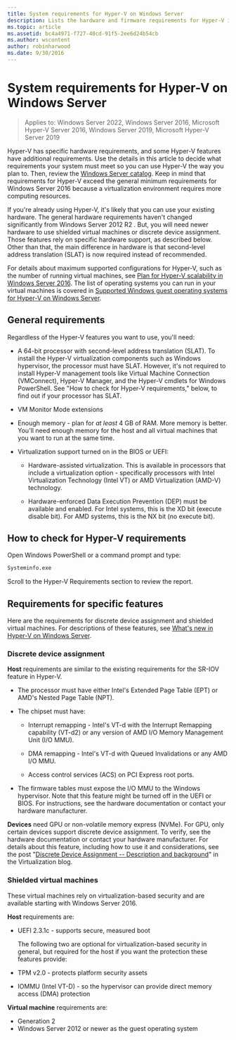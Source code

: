 ```yaml
---
title: System requirements for Hyper-V on Windows Server
description: Lists the hardware and firmware requirements for Hyper-V in Windows Server
ms.topic: article
ms.assetid: bc4a4971-f727-40cd-91f5-2ee6d24b54cb
ms.author: wscontent
author: robinharwood
ms.date: 9/30/2016
---
```

# System requirements for Hyper-V on Windows Server

>Applies to: Windows Server 2022, Windows Server 2016, Microsoft Hyper-V Server 2016, Windows Server 2019, Microsoft Hyper-V Server 2019

Hyper-V has specific hardware requirements, and some Hyper-V features have additional requirements. Use the details in this article to decide what requirements your system must meet so you can use Hyper-V the way you plan to. Then, review the [Windows Server catalog](https://www.windowsservercatalog.com/). Keep in mind that requirements for Hyper-V exceed the general minimum requirements for Windows Server 2016 because a virtualization environment requires more computing resources.

If you're already using Hyper-V, it's likely that you can use your existing hardware. The general hardware requirements haven't changed significantly from  Windows Server 2012 R2 .  But, you will need newer hardware to use shielded virtual machines or discrete device assignment. Those features rely on specific hardware support, as described below. Other than that, the main difference in hardware is that second-level address translation (SLAT) is now required instead of recommended.

For details about maximum supported configurations for Hyper-V, such as the number of running virtual machines, see [Plan for Hyper-V scalability in Windows Server 2016](./plan/plan-hyper-v-scalability-in-windows-server.md). The list of operating systems you can run in your virtual machines is covered in [Supported Windows guest operating systems for Hyper-V on Windows Server](Supported-Windows-guest-operating-systems-for-Hyper-V-on-Windows.md).

## General requirements

Regardless of the Hyper-V features you want to use, you'll need:

- A 64-bit processor with second-level address translation (SLAT). To install the Hyper-V virtualization components such as Windows hypervisor, the processor must have SLAT. However, it's not required to install Hyper-V management tools like Virtual Machine Connection (VMConnect), Hyper-V Manager, and the Hyper-V cmdlets for Windows PowerShell. See "How to check for Hyper-V requirements," below, to find out if your processor has SLAT.

- VM Monitor Mode extensions

- Enough memory - plan for *at least* 4 GB of RAM. More memory is better. You'll need enough memory for the host and all virtual machines that you want to run at the same time.

- Virtualization support turned on in the BIOS or UEFI:

  - Hardware-assisted virtualization. This is available in processors that include a virtualization option - specifically processors with Intel Virtualization Technology (Intel VT) or AMD Virtualization (AMD-V) technology.

  - Hardware-enforced Data Execution Prevention (DEP) must be available and enabled. For Intel systems, this is the XD bit (execute disable bit). For AMD systems, this is the NX bit (no execute bit).

## How to check for Hyper-V requirements

Open Windows PowerShell or a command prompt and type:

```cmd
Systeminfo.exe
```

Scroll to the Hyper-V Requirements section to review the report.

## Requirements for specific features

Here are the requirements for discrete device assignment and shielded virtual machines. For descriptions of these features, see [What's new in Hyper-V on Windows Server](What-s-new-in-Hyper-V-on-Windows.md).

### Discrete device assignment

**Host** requirements are similar to the existing requirements for the SR-IOV feature in Hyper-V.

- The processor must have either Intel's Extended Page Table (EPT) or AMD's Nested Page Table (NPT).

- The chipset must have:

  - Interrupt remapping - Intel's VT-d with the Interrupt Remapping capability (VT-d2) or any version of AMD I/O Memory Management Unit (I/O MMU).

  - DMA remapping - Intel's VT-d with Queued Invalidations or any AMD I/O MMU.

  - Access control services (ACS) on PCI Express root ports.

- The firmware tables must expose the I/O MMU to the Windows hypervisor. Note that this feature might be turned off in the UEFI or BIOS. For instructions, see the hardware documentation or contact your hardware manufacturer.

**Devices** need GPU or non-volatile memory express (NVMe). For GPU, only certain devices support discrete device assignment. To verify, see the hardware documentation or contact your hardware manufacturer. For details about this feature, including how to use it and considerations, see the post "[Discrete Device Assignment -- Description and background](https://blogs.technet.com/b/virtualization/archive/2015/11/19/discrete-device-assignment.aspx)" in the Virtualization blog.

### Shielded virtual machines

These virtual machines rely on virtualization-based security and are available starting with Windows Server 2016.

**Host** requirements are:

- UEFI 2.3.1c - supports secure, measured boot

  The following two are optional for virtualization-based security in general, but required for the host if you want the protection these features provide:

- TPM v2.0 - protects platform security assets
- IOMMU (Intel VT-D) - so the hypervisor can provide direct memory access (DMA) protection

**Virtual machine** requirements are:

- Generation 2
- Windows Server 2012 or newer as the guest operating system
